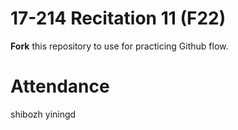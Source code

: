 # 17-214 Recitation 11 (F22)
**Fork** this repository to use for practicing Github flow.

# Attendance
shibozh
yiningd